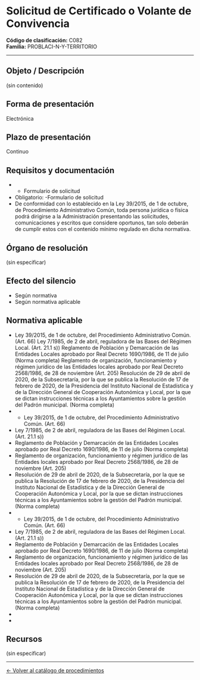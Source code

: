 # Solicitud de Certificado o Volante de Convivencia

**Código de clasificación:** C082  
**Familia:** PROBLACI-N-Y-TERRITORIO

---

## Objeto / Descripción

(sin contenido)

## Forma de presentación

Electrónica

## Plazo de presentación

Continuo

## Requisitos y documentación

- - Formulario de solicitud
- Obligatorio:
-Formulario de solicitud
- De conformidad con lo establecido en la Ley 39/2015, de 1 de octubre, de Procedimiento Administrativo Común, toda persona jurídica o física podrá dirigirse a la Administración presentando las solicitudes, comunicaciones y escritos que considere oportunos, tan solo deberán de cumplir estos con el contenido mínimo regulado en dicha normativa.

## Órgano de resolución

(sin especificar)

## Efecto del silencio

- Según normativa
- Según normativa aplicable

## Normativa aplicable

- Ley 39/2015, de 1 de octubre, del Procedimiento Administrativo Común. (Art. 66)
Ley 7/1985, de 2 de abril, reguladora de las Bases del Régimen Local. (Art. 21.1 s))
Reglamento de Población y Demarcación de las Entidades Locales aprobado por Real Decreto 1690/1986, de 11 de julio (Norma completa)
Reglamento de organización, funcionamiento y régimen jurídico de las Entidades locales aprobado por Real Decreto 2568/1986, de 28 de noviembre (Art. 205)
Resolución de 29 de abril de 2020, de la Subsecretaría, por la que se publica la Resolución de 17 de febrero de 2020, de la Presidencia del Instituto Nacional de Estadística y de la Dirección General de Cooperación Autonómica y Local, por la que se dictan instrucciones técnicas a los Ayuntamientos sobre la gestión del Padrón municipal. (Norma completa)
- - Ley 39/2015, de 1 de octubre, del Procedimiento Administrativo Común. (Art. 66)
- Ley 7/1985, de 2 de abril, reguladora de las Bases del Régimen Local. (Art. 21.1 s))
- Reglamento de Población y Demarcación de las Entidades Locales aprobado por Real Decreto 1690/1986, de 11 de julio (Norma completa)
- Reglamento de organización, funcionamiento y régimen jurídico de las Entidades locales aprobado por Real Decreto 2568/1986, de 28 de noviembre (Art. 205)
- Resolución de 29 de abril de 2020, de la Subsecretaría, por la que se publica la Resolución de 17 de febrero de 2020, de la Presidencia del Instituto Nacional de Estadística y de la Dirección General de Cooperación Autonómica y Local, por la que se dictan instrucciones técnicas a los Ayuntamientos sobre la gestión del Padrón municipal. (Norma completa)
- - Ley 39/2015, de 1 de octubre, del Procedimiento Administrativo Común. (Art. 66)
- Ley 7/1985, de 2 de abril, reguladora de las Bases del Régimen Local. (Art. 21.1 s))
- Reglamento de Población y Demarcación de las Entidades Locales aprobado por Real Decreto 1690/1986, de 11 de julio (Norma completa)
- Reglamento de organización, funcionamiento y régimen jurídico de las Entidades locales aprobado por Real Decreto 2568/1986, de 28 de noviembre (Art. 205)
- Resolución de 29 de abril de 2020, de la Subsecretaría, por la que se publica la Resolución de 17 de febrero de 2020, de la Presidencia del Instituto Nacional de Estadística y de la Dirección General de Cooperación Autonómica y Local, por la que se dictan instrucciones técnicas a los Ayuntamientos sobre la gestión del Padrón municipal. (Norma completa)
- 
-

## Recursos

(sin especificar)

---

[← Volver al catálogo de procedimientos](../procedimientos.md)
